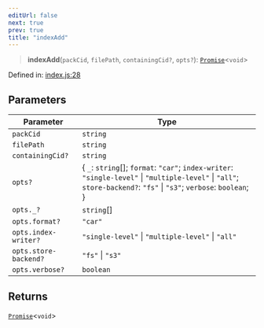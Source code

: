 ```yaml
---
editUrl: false
next: true
prev: true
title: "indexAdd"
---
```


> **indexAdd**(`packCid`, `filePath`, `containingCid?`, `opts?`): [`Promise`](https://developer.mozilla.org/docs/Web/JavaScript/Reference/Global_Objects/Promise)\<`void`\>

Defined in: [index.js:28](https://github.com/vasco-santos/hash-stream/blob/main/packages/cli/src/index.js#L28)

## Parameters

| Parameter | Type |
| ------ | ------ |
| `packCid` | `string` |
| `filePath` | `string` |
| `containingCid?` | `string` |
| `opts?` | \{ `_`: `string`[]; `format`: `"car"`; `index-writer`: `"single-level"` \| `"multiple-level"` \| `"all"`; `store-backend?`: `"fs"` \| `"s3"`; `verbose`: `boolean`; \} |
| `opts._?` | `string`[] |
| `opts.format?` | `"car"` |
| `opts.index-writer?` | `"single-level"` \| `"multiple-level"` \| `"all"` |
| `opts.store-backend?` | `"fs"` \| `"s3"` |
| `opts.verbose?` | `boolean` |

## Returns

[`Promise`](https://developer.mozilla.org/docs/Web/JavaScript/Reference/Global_Objects/Promise)\<`void`\>
